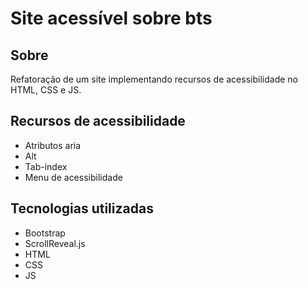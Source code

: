# Site acessível sobre bts
## Sobre
Refatoração de um site implementando recursos de acessibilidade no HTML, CSS e JS.
## Recursos de acessibilidade
- Atributos aria
- Alt
- Tab-index
- Menu de acessibilidade
## Tecnologias utilizadas
- Bootstrap
- ScrollReveal.js
- HTML
- CSS
- JS
